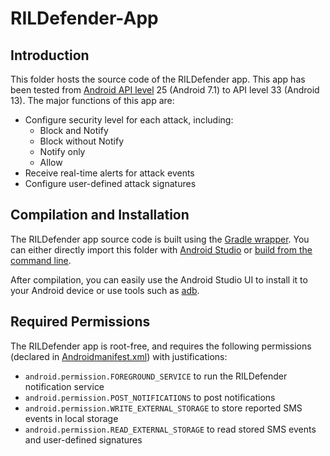 # RILDefender-App

## Introduction

This folder hosts the source code of the RILDefender app. This app has been tested from [Android API level](https://developer.android.com/studio/releases/platforms) 25 (Android 7.1) to API level 33 (Android 13). The major functions of this app are: 

- Configure security level for each attack, including:
	- Block and Notify
	- Block without Notify 
	- Notify only
	- Allow
- Receive real-time alerts for attack events 
- Configure user-defined attack signatures

## Compilation and Installation

The RILDefender app source code is built using the [Gradle wrapper](https://docs.gradle.org/current/userguide/gradle_wrapper.html). You can either directly import this folder with [Android Studio](https://developer.android.com/studio) or [build from the command line](https://developer.android.com/studio/build/building-cmdline).

After compilation, you can easily use the Android Studio UI to install it to your Android device or use tools such as [adb](https://developer.android.com/studio/command-line/adb).


## Required Permissions

The RILDefender app is root-free, and requires the following permissions (declared in [Androidmanifest.xml](./app/src/main/Androidmanifest.xml)) with justifications:

- `android.permission.FOREGROUND_SERVICE` to run the RILDefender notification service
- `android.permission.POST_NOTIFICATIONS` to post notifications
- `android.permission.WRITE_EXTERNAL_STORAGE` to store reported SMS events in local storage
- `android.permission.READ_EXTERNAL_STORAGE` to read stored SMS events and user-defined signatures
